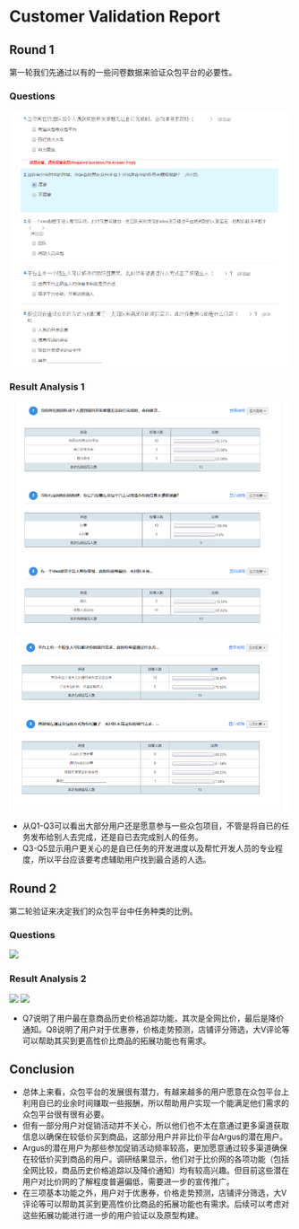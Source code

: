 # Customer Validation Report
## Round 1
第一轮我们先通过以有的一些问卷数据来验证众包平台的必要性。
### Questions
![](img/1.png)
### Result Analysis 1
![](img/2.png)
![](img/3.png)

* 从Q1-Q3可以看出大部分用户还是愿意参与一些众包项目，不管是将自已的任务发布给别人去完成，还是自已去完成别人的任务。
* Q3-Q5显示用户更关心的是自已任务的开发进度以及帮忙开发人员的专业程度，所以平台应该要考虑辅助用户找到最合适的人选。


## Round 2
第二轮验证来决定我们的众包平台中任务种类的比例。
### Questions
![](img/user_validation_2.png)
### Result Analysis 2
![](img/chart7.png)
![](img/chart8.png)

* Q7说明了用户最在意商品历史价格追踪功能，其次是全网比价，最后是降价通知。Q8说明了用户对于优惠券，价格走势预测，店铺评分筛选，大V评论等可以帮助其买到更高性价比商品的拓展功能也有需求。


## Conclusion
* 总体上来看，众包平台的发展很有潜力，有越来越多的用户愿意在众包平台上利用自已的业余时间赚取一些报酬，所以帮助用户实现一个能满足他们需求的众包平台很有很有必要。
* 但有一部分用户对促销活动并不关心，所以他们也不太在意通过更多渠道获取信息以确保在较低价买到商品，这部分用户并非比价平台Argus的潜在用户。
* Argus的潜在用户为那些参加促销活动频率较高，更加愿意通过较多渠道确保在较低价买到商品的用户。调研结果显示，他们对于比价网的各项功能（包括全网比较，商品历史价格追踪以及降价通知）均有较高兴趣。但目前这些潜在用户对比价网的了解程度普遍偏低，需要进一步的宣传推广。
* 在三项基本功能之外，用户对于优惠券，价格走势预测，店铺评分筛选，大V评论等可以帮助其买到更高性价比商品的拓展功能也有需求。后续可以考虑对这些拓展功能进行进一步的用户验证以及原型构建。
